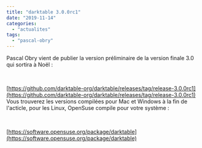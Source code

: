 ```yaml
---
title: "darktable 3.0.0rc1"
date: "2019-11-14"
categories: 
  - "actualites"
tags: 
  - "pascal-obry"
---
```


Pascal Obry vient de publier la version préliminaire de la version finale 3.0 qui sortira à Noël :

 

[https://github.com/darktable-org/darktable/releases/tag/release-3.0.0rc1](https://github.com/darktable-org/darktable/releases/tag/release-3.0.0rc1) Vous trouverez les versions compilées pour Mac et Windows à la fin de l'acticle, pour les Linux, OpenSuse compile pour votre système :

 

[https://software.opensuse.org/package/darktable](https://software.opensuse.org/package/darktable)
